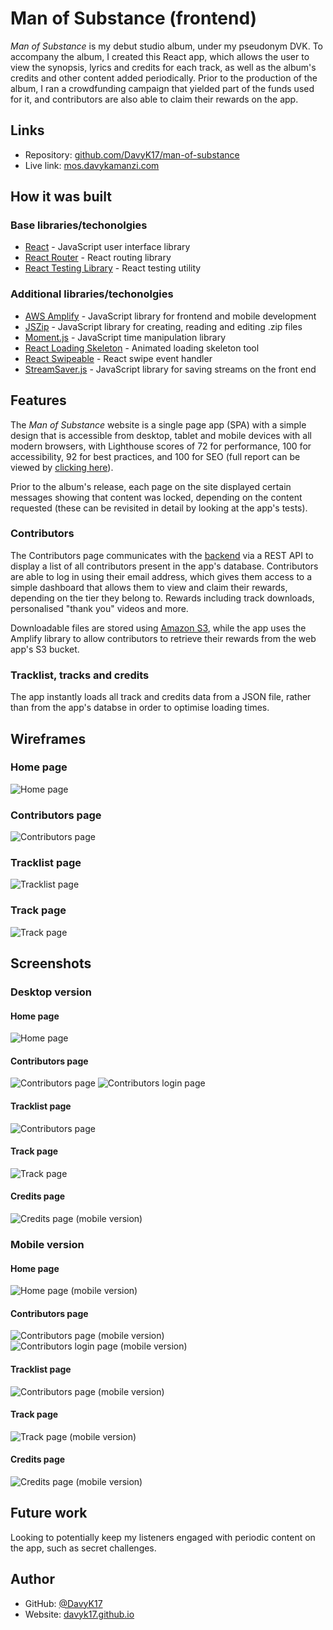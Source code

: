 # Man of Substance (frontend)

*Man of Substance* is my debut studio album, under my pseudonym DVK. To accompany the album, I created this React app, which allows the user to view the synopsis, lyrics and credits for each track, as well as the album's credits and other content added periodically. Prior to the production of the album, I ran a crowdfunding campaign that yielded part of the funds used for it, and contributors are also able to claim their rewards on the app.

## Links
- Repository: [github.com/DavyK17/man-of-substance](https://github.com/DavyK17/man-of-substance)
- Live link: [mos.davykamanzi.com](https://mos.davykamanzi.com)

## How it was built
### Base libraries/techonolgies
- [React](https://reactjs.org/) - JavaScript user interface library
- [React Router](https://reactrouter.com/) - React routing library
- [React Testing Library](https://testing-library.com/docs/react-testing-library/intro/) - React testing utility

### Additional libraries/techonolgies
- [AWS Amplify](https://aws.amazon.com/amplify/) - JavaScript library for frontend and mobile development
- [JSZip](https://stuk.github.io/jszip/) - JavaScript library for creating, reading and editing .zip files
- [Moment.js](https://momentjs.com/) - JavaScript time manipulation library
- [React Loading Skeleton](https://www.npmjs.com/package/react-loading-skeleton) - Animated loading skeleton tool
- [React Swipeable](https://github.com/FormidableLabs/react-swipeable) - React swipe event handler
- [StreamSaver.js](https://github.com/jimmywarting/StreamSaver.js) - JavaScript library for saving streams on the front end

## Features
The *Man of Substance* website is a single page app (SPA) with a simple design that is accessible from desktop, tablet and mobile devices with all modern browsers, with Lighthouse scores of 72 for performance, 100 for accessibility, 92 for best practices, and 100 for SEO (full report can be viewed by [clicking here](./readme/lighthouse.pdf)).

Prior to the album's release, each page on the site displayed certain messages showing that content was locked, depending on the content requested (these can be revisited in detail by looking at the app's tests). 

### Contributors
The Contributors page communicates with the [backend](https://github.com/DavyK17/man-of-substance-server) via a REST API to display a list of all contributors present in the app's database. Contributors are able to log in using their email address, which gives them access to a simple dashboard that allows them to view and claim their rewards, depending on the tier they belong to. Rewards including track downloads, personalised "thank you" videos and more.

Downloadable files are stored using [Amazon S3](https://aws.amazon.com/s3), while the app uses the Amplify library to allow contributors to retrieve their rewards from the web app's S3 bucket.

### Tracklist, tracks and credits
The app instantly loads all track and credits data from a JSON file, rather than from the app's databse in order to optimise loading times.

## Wireframes
### Home page
![Home page](./readme/wireframe-home.jpg)

### Contributors page
![Contributors page](./readme/wireframe-contributors.jpg)

### Tracklist page
![Tracklist page](./readme/wireframe-tracklist.jpg)

### Track page
![Track page](./readme/wireframe-track.jpg)

## Screenshots
### Desktop version
#### Home page
![Home page](./readme/screenshot-home.png)

#### Contributors page
![Contributors page](./readme/screenshot-contributors.png)
![Contributors login page](./readme/screenshot-contributors-login.png)

#### Tracklist page
![Contributors page](./readme/screenshot-tracklist.png)

#### Track page
![Track page](./readme/screenshot-track.png)

#### Credits page
![Credits page (mobile version)](./readme/screenshot-credits.png)

### Mobile version
#### Home page
![Home page (mobile version)](./readme/screenshot-mobile-home.png)

#### Contributors page
![Contributors page (mobile version)](./readme/screenshot-mobile-contributors.png)
![Contributors login page (mobile version)](./readme/screenshot-mobile-contributors-login.png)

#### Tracklist page
![Contributors page (mobile version)](./readme/screenshot-mobile-tracklist.png)

#### Track page
![Track page (mobile version)](./readme/screenshot-mobile-track.png)

#### Credits page
![Credits page (mobile version)](./readme/screenshot-mobile-credits.png)

## Future work
Looking to potentially keep my listeners engaged with periodic content on the app, such as secret challenges.

## Author
- GitHub: [@DavyK17](https://github.com/DavyK17)
- Website: [davyk17.github.io](https://davyk17.github.io)
